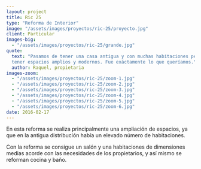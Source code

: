 ```yaml
---
layout: project
title: Ric 25
type: "Reforma de Interior"
image: "/assets/images/proyectos/ric-25/proyecto.jpg"
client: Particular
images-big:
  - "/assets/images/proyectos/ric-25/grande.jpg"
quote:
  text: "Pasamos de tener una casa antigua y con muchas habitaciones pequeñas a
  tener espacios amplios y modernos. Fue exáctamente lo que queríamos."
  author: Raquel, propietaria
images-zoom:
  - "/assets/images/proyectos/ric-25/zoom-1.jpg"
  - "/assets/images/proyectos/ric-25/zoom-2.jpg"
  - "/assets/images/proyectos/ric-25/zoom-3.jpg"
  - "/assets/images/proyectos/ric-25/zoom-4.jpg"
  - "/assets/images/proyectos/ric-25/zoom-5.jpg"
  - "/assets/images/proyectos/ric-25/zoom-6.jpg"
date: 2016-02-17
---
```

En esta reforma se realiza principalmente una ampliación de espacios, ya que en
la antigua distribución había un elevado número de habitaciones.

Con la reforma se consigue un salón y una habitaciones de dimensiones medias acorde con las
necesidades de los propietarios, y así mismo se reforman cocina y baño.
